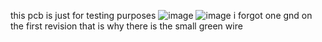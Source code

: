 this pcb is just for testing purposes 
![image](https://github.com/user-attachments/assets/c25d86ce-4761-4a53-ad2f-223f4e0edd3a)
![image](https://github.com/user-attachments/assets/f0db6447-912b-438c-ae6b-2d4b4d098714)
i forgot one gnd on the first revision that is why there is the small green wire
